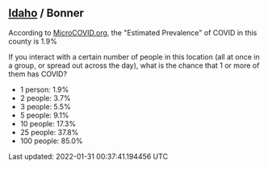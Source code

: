
## [Idaho](/united-states/idaho) / Bonner

According to [MicroCOVID.org](http://microcovid.org),
the "Estimated Prevalence" of COVID in this county is 1.9%

If you interact with a certain number of people in this location
(all at once in a group, or spread out across the day), what is the chance that
1 or more of them has COVID?

- 1 person: 1.9%
- 2 people: 3.7%
- 3 people: 5.5%
- 5 people: 9.1%
- 10 people: 17.3%
- 25 people: 37.8%
- 100 people: 85.0%

Last updated: 2022-01-31 00:37:41.194456 UTC
